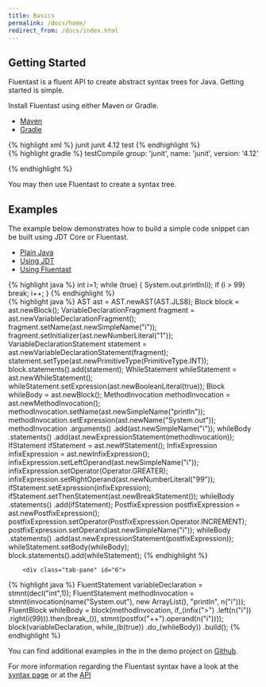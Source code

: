 ```yaml
---
title: Basics
permalink: /docs/home/
redirect_from: /docs/index.html
---
```


## Getting Started

Fluentast is a fluent API to create abstract syntax trees for Java. Getting started is simple. 

Install Fluentast using either Maven or Gradle. 

  <ul class="nav nav-tabs">
    <li class="active">
      <a href="#1" data-toggle="tab">Maven</a>
    </li>
    <li><a href="#2" data-toggle="tab">Gradle</a>
    </li>
  </ul>
  <div class="tab-content"  >
    <div class="tab-pane active" id="1">
{% highlight xml %}
<dependency>
    <groupId>junit</groupId>
    <artifactId>junit</artifactId>
    <version>4.12</version>
    <scope>test</scope>
</dependency>
{% endhighlight %}
    </div>
        <div class="tab-pane" id="2">
{% highlight gradle %}
testCompile group: 'junit', name: 'junit', version: '4.12'

{% endhighlight %}
    </div>

 </div>
 
You may then use Fluentast to create a syntax tree. 


## Examples

The example below demonstrates how to build a simple code snippet can be built using JDT Core or Fluentast.

  <ul class="nav nav-tabs">
    <li class="active">
      <a href="#4" data-toggle="tab">Plain Java</a>
    </li>
    <li><a href="#5" data-toggle="tab">Using JDT</a>
    </li>
    <li><a href="#6" data-toggle="tab">Using Fluentast</a>
    </li>
  </ul>
  <div  class="tab-content ">
    <div class="tab-pane active" id="4">
{% highlight java %}
int i=1;
while (true) {
  System.out.println(i);
  if (i > 99) break;
  i++;
}
{% endhighlight %}
				</div>
				<div class="tab-pane" id="5">
{% highlight java %}
AST ast = AST.newAST(AST.JLS8);
Block block = ast.newBlock();
VariableDeclarationFragment fragment = ast.newVariableDeclarationFragment();
fragment.setName(ast.newSimpleName("i"));
fragment.setInitializer(ast.newNumberLiteral("1"));
VariableDeclarationStatement statement = ast.newVariableDeclarationStatement(fragment);
statement.setType(ast.newPrimitiveType(PrimitiveType.INT));
block.statements().add(statement);
WhileStatement whileStatement = ast.newWhileStatement();
whileStatement.setExpression(ast.newBooleanLiteral(true));
Block whileBody = ast.newBlock();
MethodInvocation methodInvocation = ast.newMethodInvocation();
methodInvocation.setName(ast.newSimpleName("println"));
methodInvocation.setExpression(ast.newName("System.out"));
methodInvocation
    .arguments()
    .add(ast.newSimpleName("i"));
whileBody
    .statements()
    .add(ast.newExpressionStatement(methodInvocation));
IfStatement ifStatement = ast.newIfStatement();
InfixExpression infixExpression = ast.newInfixExpression();
infixExpression.setLeftOperand(ast.newSimpleName("i"));
infixExpression.setOperator(Operator.GREATER);
infixExpression.setRightOperand(ast.newNumberLiteral("99"));
ifStatement.setExpression(infixExpression);
ifStatement.setThenStatement(ast.newBreakStatement());
whileBody
    .statements()
    .add(ifStatement);
PostfixExpression postfixExpression = ast.newPostfixExpression();
postfixExpression.setOperator(PostfixExpression.Operator.INCREMENT);
postfixExpression.setOperand(ast.newSimpleName("i"));
whileBody
    .statements()
    .add(ast.newExpressionStatement(postfixExpression));
whileStatement.setBody(whileBody);
block.statements().add(whileStatement);
{% endhighlight %}
				</div>

        <div class="tab-pane" id="6">
{% highlight java %}
FluentStatement variableDeclaration = stmnt(decl("int",1));
FluentStatement methodInvocation = stmnt(invocation(name("System.out"),
                                                    new ArrayList<FluentType>(),
                                                    "println",
                                                    n("i")));
FluentBlock whileBody = block(methodInvocation,
                              if_(infix(">")
                                      .left(n("i"))
                                      .right(i(99))).then(break_()),
                              stmnt(postfix("++").operand(n("i"))));
block(variableDeclaration,
      while_(b(true))
          .do_(whileBody))
    .build();
{% endhighlight %}
				</div>
			</div>


You can find additional examples in the in the demo project on [Github](https://github.com/hschroedl/FluentAST/tree/master/demo/src/main/java/at/hschroedl/fluentast/demo). 

For more information regarding the Fluentast syntax have a look at the [syntax page](#) or at the [API](/docs/fluentast-core/)


